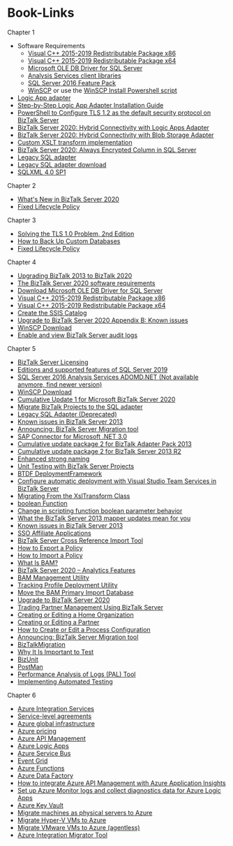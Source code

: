 # Book-Links

Chapter 1
* Software Requirements
  * [Visual C++ 2015-2019 Redistributable Package x86](https://aka.ms/vs/16/release/VC_redist.x86.exe)
  * [Visual C++ 2015-2019 Redistributable Package x64](https://aka.ms/vs/16/release/VC_redist.x64.exe)
  * [Microsoft OLE DB Driver for SQL Server](https://docs.microsoft.com/sql/connect/oledb/download-oledb-driver-for-sql-server?view=sql-server-ver15) 
  * [Analysis Services client libraries](https://docs.microsoft.com/en-us/analysis-services/client-libraries?view=azure-analysis-services-current)
  * [SQL Server 2016 Feature Pack](https://www.microsoft.com/download/details.aspx?id=52676)
  * [WinSCP](http://winscp.net/) or use the [WinSCP Install Powershell script](https://www.phidiax.com/blog/post/biztalk-server-auto-install-script-for-sftp-requirement-of-winscp)
* [Logic App adapter](https://www.microsoft.com/en-us/download/details.aspx?id=54287)
* [Step-by-Step Logic App Adapter Installation Guide](https://www.biztalk360.com/step-by-step-logic-app-adapter-installation-guide/)
* [PowerShell to Configure TLS 1.2 as the default security protocol on BizTalk Server](https://github.com/sandroasp/BizTalk-Server-Resources/tree/master/PowerShell-scripts/adm-BTS-set-TLS1.2-default-security-protocol)
* [BizTalk Server 2020: Hybrid Connectivity with Logic Apps Adapter ](https://www.biztalk360.com/whitepaper/hybrid-connectivity-with-azure-logic-apps-adapter/)
* [BizTalk Server 2020: Hybrid Connectivity with Blob Storage Adapter](https://www.biztalk360.com/whitepaper/biztalk-server-2020-hybrid-connectivity-with-blob-storage-adapter/)
* [Custom XSLT transform implementation](https://docs.microsoft.com/en-us/biztalk/core/technical-reference/xslt-custom-transform-implementation)
* [BizTalk Server 2020: Always Encrypted Column in SQL Server](https://www.biztalk360.com/whitepaper/biztalk-server-2020-always-encrypted-column-in-sql-server/)
* [Legacy SQL adapter](https://techcommunity.microsoft.com/t5/biztalk-server-team-blog/legacy-sql-adapter-deprecated/ba-p/1407055)
* [Legacy SQL adapter download](https://www.microsoft.com/en-us/download/details.aspx?id=101313)
* [SQLXML 4.0 SP1](https://www.microsoft.com/en-us/download/details.aspx?id=30403)

Chapter 2
* [What's New in BizTalk Server 2020](https://docs.microsoft.com/en-us/biztalk/install-and-config-guides/whats-new-in-biztalk-server-2020)
* [Fixed Lifecycle Policy](https://docs.microsoft.com/en-us/lifecycle/policies/fixed)

Chapter 3
* [Solving the TLS 1.0 Problem, 2nd Edition](https://docs.microsoft.com/en-us/security/engineering/solving-tls1-problem)
* [How to Back Up Custom Databases](https://docs.microsoft.com/en-us/biztalk/core/how-to-back-up-custom-databases)
* [Fixed Lifecycle Policy](https://docs.microsoft.com/en-us/lifecycle/policies/fixed)

Chapter 4
* [Upgrading BizTalk 2013 to BizTalk 2020](https://notetoself.tech/2020/02/28/upgrading-biztalk-2013-to-biztalk-2020/)
* [The BizTalk Server 2020 software requirements](https://docs.microsoft.com/en-us/biztalk/install-and-config-guides/hardware-and-software-requirements-for-biztalk-server-2020#software-requirements--supported-versions)
* [Download Microsoft OLE DB Driver for SQL Server](https://docs.microsoft.com/en-us/sql/connect/oledb/download-oledb-driver-for-sql-server?view=sql-server-ver15)
* [Visual C++ 2015-2019 Redistributable Package x86](https://aka.ms/vs/16/release/VC_redist.x86.exe)
* [Visual C++ 2015-2019 Redistributable Package x64](https://aka.ms/vs/16/release/VC_redist.x64.exe)
* [Create the SSIS Catalog](https://docs.microsoft.com/en-us/sql/integration-services/catalog/ssis-catalog?view=sql-server-ver15#create-the-ssis-catalog)
* [Upgrade to BizTalk Server 2020 Appendix B: Known issues](https://docs.microsoft.com/en-us/biztalk/install-and-config-guides/upgrade-to-biztalk-server-2020)
* [WinSCP Download](https://sourceforge.net/projects/winscp/files/WinSCP/5.15.4/)
* [Enable and view BizTalk Server audit logs](https://docs.microsoft.com/en-us/biztalk/core/audit-management-operations)

Chapter 5
* [BizTalk Server Licensing](https://www.microsoft.com/licensing/terms/productoffering/BizTalkServer/EAEAS)
* [Editions and supported features of SQL Server 2019](https://docs.microsoft.com/en-us/sql/sql-server/editions-and-components-of-sql-server-version-15?view=sql-server-ver15)
* [SQL Server 2016 Analysis Services ADOMD.NET (Not available anymore, find newer version)](https://www.microsoft.com/download/details.aspx?id=52676)
* [WinSCP Download](https://sourceforge.net/projects/winscp/files/WinSCP/5.15.4/)
* [Cumulative Update 1 for Microsoft BizTalk Server 2020](https://support.microsoft.com/en-gb/help/4538666/cumulative-update-1-for-microsoft-biztalk-server-2020)
* [Migrate BizTalk Projects to the SQL adapter](https://docs.microsoft.com/en-us/biztalk/adapters-and-accelerators/adapter-sql/tutorial-1-migrate-biztalk-projects-to-the-sql-adapter)
* [Legacy SQL Adapter (Deprecated)](https://techcommunity.microsoft.com/t5/biztalk-server-team-blog/legacy-sql-adapter-deprecated/ba-p/1407055)
* [Known issues in BizTalk Server 2013](https://docs.microsoft.com/en-us/troubleshoot/biztalk/known-issues-biztalk-server-2013)
* [Announcing: BizTalk Server Migration tool](https://docs.microsoft.com/en-in/archive/blogs/biztalk_server_team_blog/announcing-biztalk-server-migration-tool)
* [SAP Connector for Microsoft .NET 3.0](https://support.sap.com/en/product/connectors/msnet.html)
* [Cumulative update package 2 for BizTalk Adapter Pack 2013](https://support.microsoft.com/en-us/topic/cumulative-update-package-2-for-biztalk-adapter-pack-2013-819ea90d-0252-8650-8323-b49b0a36ee5d)
* [Cumulative update package 2 for BizTalk Server 2013 R2](https://support.microsoft.com/en-us/topic/cumulative-update-package-2-for-biztalk-server-2013-r2-ef9da850-20b5-2441-f969-e5f635ed651a)
* [Enhanced strong naming](https://docs.microsoft.com/en-us/dotnet/standard/assembly/enhanced-strong-naming)
* [Unit Testing with BizTalk Server Projects](https://docs.microsoft.com/en-us/biztalk/core/unit-testing-with-biztalk-server-projects)
* [BTDF DeploymentFramework](https://github.com/BTDF/DeploymentFramework)
* [Configure automatic deployment with Visual Studio Team Services in BizTalk Server](https://docs.microsoft.com/en-us/biztalk/core/configure-automatic-deployment-with-visual-studio-team-services-in-biztalk)
* [Migrating From the XslTransform Class](https://docs.microsoft.com/en-us/dotnet/standard/data/xml/migrating-from-the-xsltransform-class)
* [boolean Function](https://docs.microsoft.com/en-us/previous-versions/dotnet/netframework-4.0/ms256159(v=vs.100))
* [Change in scripting function boolean parameter behavior](https://docs.microsoft.com/en-us/troubleshoot/biztalk/change-scripting-function-boolean-parameter)
* [What the BizTalk Server 2013 mapper updates mean for you](http://www.quicklearn.com/blog/2013/05/24/what-the-biztalk-server-2013-mapper-updates-mean-for-you/)
* [Known issues in BizTalk Server 2013](https://docs.microsoft.com/en-us/troubleshoot/biztalk/known-issues-biztalk-server-2013)
* [SSO Affiliate Applications](https://docs.microsoft.com/en-us/biztalk/core/sso-affiliate-applications)
* [BizTalk Server Cross Reference Import Tool](https://docs.microsoft.com/en-us/biztalk/core/technical-reference/biztalk-server-cross-reference-import-tool-btsxrefimport-exe)
* [How to Export a Policy](https://docs.microsoft.com/en-us/biztalk/core/how-to-export-a-policy)
* [How to Import a Policy](https://docs.microsoft.com/en-us/biztalk/core/how-to-import-a-policy)
* [What Is BAM?](https://docs.microsoft.com/en-us/biztalk/core/what-is-bam)
* [BizTalk Server 2020 – Analytics Features](https://www.biztalk360.com/blog/biztalk-server-2020-analytics-features/)
* [BAM Management Utility](https://docs.microsoft.com/en-us/biztalk/core/bam-management-utility)
* [Tracking Profile Deployment Utility](https://docs.microsoft.com/en-us/biztalk/core/tracking-profile-deployment-utility)
* [Move the BAM Primary Import Database](https://docs.microsoft.com/en-us/biztalk/core/how-to-move-the-bam-primary-import-database1)
* [Upgrade to BizTalk Server 2020](https://docs.microsoft.com/en-us/biztalk/install-and-config-guides/upgrade-to-biztalk-server-2020)
* [Trading Partner Management Using BizTalk Server](https://docs.microsoft.com/en-us/biztalk/core/trading-partner-management-using-biztalk-server)
* [Creating or Editing a Home Organization](https://docs.microsoft.com/en-us/biztalk/adapters-and-accelerators/accelerator-rosettanet/creating-or-editing-a-home-organization)
* [Creating or Editing a Partner](https://docs.microsoft.com/en-us/biztalk/adapters-and-accelerators/accelerator-rosettanet/creating-or-editing-a-partner)
* [How to Create or Edit a Process Configuration](https://docs.microsoft.com/en-us/biztalk/adapters-and-accelerators/accelerator-rosettanet/how-to-create-or-edit-a-process-configuration)
* [Announcing: BizTalk Server Migration tool](https://docs.microsoft.com/en-in/archive/blogs/biztalk_server_team_blog/announcing-biztalk-server-migration-tool)
* [BizTalkMigration](https://1drv.ms/u/s!ArAuxhUkaVzpbBfxATUBzTWqs4Y)
* [Why It Is Important to Test](https://docs.microsoft.com/en-us/biztalk/technical-guides/why-it-is-important-to-test)
* [BizUnit](https://github.com/BizUnit/BizUnit)
* [PostMan](https://www.postman.com/)
* [Performance Analysis of Logs (PAL) Tool](https://github.com/clinthuffman/PAL)
* [Implementing Automated Testing](https://docs.microsoft.com/en-us/biztalk/technical-guides/implementing-automated-testing)

Chapter 6
* [Azure Integration Services](https://azure.microsoft.com/mediahandler/files/resourcefiles/azure-integration-services/Azure-Integration-Services-Whitepaper-v1-0.pdf)
* [Service-level agreements](https://azure.microsoft.com/en-us/support/legal/sla/)
* [Azure global infrastructure](https://azure.microsoft.com/en-us/global-infrastructure/)
* [Azure pricing](https://azure.microsoft.com/en-us/pricing/)
* [Azure API Management](https://docs.microsoft.com/en-us/azure/api-management/api-management-key-concepts)
* [Azure Logic Apps](https://docs.microsoft.com/en-us/azure/logic-apps/logic-apps-overview#logic-app-concepts)
* [Azure Service Bus](https://docs.microsoft.com/en-us/azure/service-bus-messaging/service-bus-messaging-overview)
* [Event Grid](https://azure.microsoft.com/en-gb/resources/videos/introducing-azure-event-grid/)
* [Azure Functions](https://docs.microsoft.com/en-us/azure/azure-functions/functions-overview)
* [Azure Data Factory](https://docs.microsoft.com/en-us/azure/data-factory/introduction)
* [How to integrate Azure API Management with Azure Application Insights](https://docs.microsoft.com/en-us/azure/api-management/api-management-howto-app-insights)
* [Set up Azure Monitor logs and collect diagnostics data for Azure Logic Apps](https://docs.microsoft.com/en-us/azure/logic-apps/monitor-logic-apps-log-analytics)
* [Azure Key Vault](https://docs.microsoft.com/en-us/azure/key-vault/general/basic-concepts)
* [Migrate machines as physical servers to Azure](https://docs.microsoft.com/en-us/azure/migrate/tutorial-migrate-physical-virtual-machines)
* [Migrate Hyper-V VMs to Azure](https://docs.microsoft.com/en-us/azure/migrate/tutorial-migrate-hyper-v)
* [Migrate VMware VMs to Azure (agentless)](https://docs.microsoft.com/en-us/azure/migrate/tutorial-migrate-vmware)
* [Azure Integration Migrator Tool](https://github.com/Azure/aimtool/blob/main/docs/README.md)
